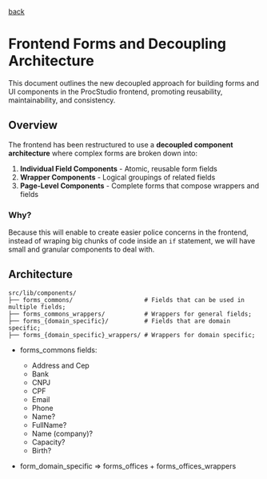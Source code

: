 [back](../README.md)

# Frontend Forms and Decoupling Architecture

This document outlines the new decoupled approach for building forms and UI components in the ProcStudio frontend, promoting reusability, maintainability, and consistency.

## Overview

The frontend has been restructured to use a **decoupled component architecture** where complex forms are broken down into:

1. **Individual Field Components** - Atomic, reusable form fields
2. **Wrapper Components** - Logical groupings of related fields
3. **Page-Level Components** - Complete forms that compose wrappers and fields

### Why?
Because this will enable to create easier police concerns in the frontend, instead of wraping big chunks of code inside an `if` statement, we will have small and granular components to deal with.

## Architecture

```
src/lib/components/
├── forms_commons/                    # Fields that can be used in multiple fields;
├── forms_commons_wrappers/           # Wrappers for general fields;
├── forms_{domain_specific}/          # Fields that are domain specific;
├── forms_{domain_specific}_wrappers/ # Wrappers for domain specific;
```

- forms_commons fields:
  - Address and Cep
  - Bank
  - CNPJ
  - CPF
  - Email
  - Phone
  - Name?
  - FullName?
  - Name (company)?
  - Capacity?
  - Birth?

- form_domain_specific => forms_offices + forms_offices_wrappers
